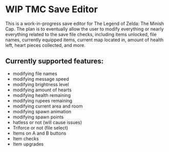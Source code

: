 # WIP TMC Save Editor

This is a work-in-progress save editor for The Legend of Zelda: The Minish Cap. The plan is to eventually allow the user to modify everything or nearly everything related to the save file checks, including items unlocked, file names, currently equipped items, current map located in, amount of health left, heart pieces collected, and more.

## Currently supported features:

* modifying file names
* modifying message speed
* modifying brightness level
* modifying amount of hearts
* modifying health remaining
* modifying rupees remaining
* modifying current area and room
* modifying spawn animation
* modifying spawn points
* hatless or not (will cause issues)
* Triforce or not (file select)
* Items on A and B buttons
* Item checks
* Item upgrades
